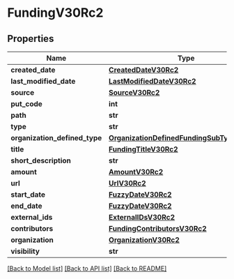 # FundingV30Rc2

## Properties
Name | Type | Description | Notes
------------ | ------------- | ------------- | -------------
**created_date** | [**CreatedDateV30Rc2**](CreatedDateV30Rc2.md) |  | [optional] 
**last_modified_date** | [**LastModifiedDateV30Rc2**](LastModifiedDateV30Rc2.md) |  | [optional] 
**source** | [**SourceV30Rc2**](SourceV30Rc2.md) |  | [optional] 
**put_code** | **int** |  | [optional] 
**path** | **str** |  | [optional] 
**type** | **str** |  | 
**organization_defined_type** | [**OrganizationDefinedFundingSubTypeV30Rc2**](OrganizationDefinedFundingSubTypeV30Rc2.md) |  | [optional] 
**title** | [**FundingTitleV30Rc2**](FundingTitleV30Rc2.md) |  | 
**short_description** | **str** |  | [optional] 
**amount** | [**AmountV30Rc2**](AmountV30Rc2.md) |  | [optional] 
**url** | [**UrlV30Rc2**](UrlV30Rc2.md) |  | [optional] 
**start_date** | [**FuzzyDateV30Rc2**](FuzzyDateV30Rc2.md) |  | [optional] 
**end_date** | [**FuzzyDateV30Rc2**](FuzzyDateV30Rc2.md) |  | [optional] 
**external_ids** | [**ExternalIDsV30Rc2**](ExternalIDsV30Rc2.md) |  | [optional] 
**contributors** | [**FundingContributorsV30Rc2**](FundingContributorsV30Rc2.md) |  | [optional] 
**organization** | [**OrganizationV30Rc2**](OrganizationV30Rc2.md) |  | 
**visibility** | **str** |  | [optional] 

[[Back to Model list]](../README.md#documentation-for-models) [[Back to API list]](../README.md#documentation-for-api-endpoints) [[Back to README]](../README.md)

